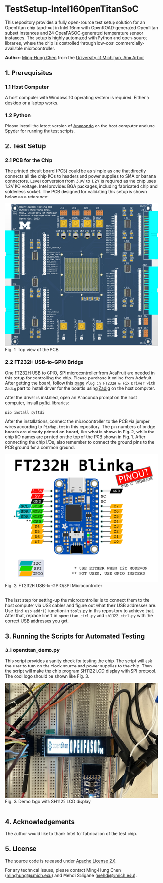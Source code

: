 # TestSetup-Intel16OpenTitanSoC

This repository provides a fully open-source test setup solution for an OpenTitan chip tapd-out in Intel 16nm with OpenROAD-generated OpenTitan subset instances and 24 OpenFASOC-generated temperature sensor instances. The setup is highly automated with Python and open-source libraries, where the chip is controlled through low-cost commercially-available microcontroller.

**Author:** [Ming-Hung Chen](https://www.linkedin.com/in/ming-hung-chen-85ab311b6/) from the [University of Michigan, Ann Arbor](https://micl.engin.umich.edu)

## 1. Prerequisites
### 1.1 **Host Computer**
A host computer with Windows 10 operating system is required. Either a desktop or a laptop works.

### 1.2 **Python**
Please install the latest version of [Anaconda](https://www.anaconda.com/products/individual) on the host computer and use Spyder for running the test scripts.

## 2. Test Setup
### 2.1 **PCB for the Chip**
The printed circuit board (PCB) could be as simple as one that directly connects all the chip I/Os to headers and power supplies to SMA or banana connectors. Level conversion from 3.0V to 1.2V is required as the chip uses 1.2V I/O voltage. Intel provides BGA packages, including fabricated  chip and solderless socket. The PCB designed for validating this setup is shown below as a reference:

<img src="./img/PCB.png" width="600">
Fig. 1. Top view of the PCB

### 2.2 **FT232H USB-to-GPIO Bridge**
One [FT232H](https://www.adafruit.com/product/2264#description) USB to GPIO, SPI microcontroller from AdaFruit are needed in this setup for controlling the chip. Please purchase it online from Adafruit. After getting the board, follow this [page](https://learn.adafruit.com/circuitpython-on-any-computer-with-ft232h/windows) `Plug in FT232H & Fix Driver with Zadig` part to install driver for the boards using [Zadig](https://zadig.akeo.ie) on the host computer.

After the driver is installed, open an Anaconda prompt on the host computer, install [pyftdi](https://eblot.github.io/pyftdi/api/spi.html) libraries:

```  
pip install pyftdi 
```

After the installations, connect the microcontroller to the PCB via jumper wires according to `PinMap.txt` in this repository. The pin numbers of bridge boards are already printed on-board, like what is shown in Fig. 2, while the chip I/O names are printed on the top of the PCB shown in Fig. 1. After connecting the chip I/Os, also remember to connect the ground pins to the PCB ground for a common ground.

<img src="./img/FT232H.jpg" width="600">
Fig. 2. FT232H USB-to-GPIO/SPI Microcontroller
<br /><br />

The last step for setting-up the microcontroller is to connect them to the host computer via USB cables and figure out what their USB addresses are. Use `find_usb_addr()` function in `tools.py` in this repository to achieve that. After that, replace line `7` in `opentitan_ctrl.py` and `sh1122_ctrl.py` with the correct USB addresses you get.

## 3. Running the Scripts for Automated Testing

### 3.1 **opentitan_demo.py**
This script provides a sanity check for testing the chip. The script will ask the user to turn on the clock source and power supplies to the chip. Then the script will make the chip program SH1122 LCD display with SPI protocol. The cool logo should be shown like Fig. 3.

<img src="./img/logo.jpg" width="600">
Fig. 3. Demo logo with SH1122 LCD display
<br /><br />

## 4. Acknowledgements
The author would like to thank Intel for fabrication of the test chip.

## 5. License
The source code is released under [Apache License 2.0](https://www.apache.org/licenses/LICENSE-2.0).

For any technical issues, please contact Ming-Hung Chen (minghung@umich.edu) and Mehdi Saligane (mehdi@umich.edu).